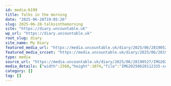 ```yaml
---
id: media-6199
title: Talks in the morning
date: "2025-06-28T19:05:26"
slug: 2025-06-28-talksinthemorning
site: "https://diary.uncountable.uk"
wp_url: "https://diary.uncountable.uk"
root_slug: diary
site_name: My Diary
featured_media_url: "https://media.uncountable.uk/diary/2025/06/28190527/IMG20250628112335-scaled.webp"
featured_media_srcset: "https://media.uncountable.uk/diary/2025/06/28190527/IMG20250628112335-300x126.webp 300w, https://media.uncountable.uk/diary/2025/06/28190527/IMG20250628112335-1024x429.webp 1024w, https://media.uncountable.uk/diary/2025/06/28190527/IMG20250628112335-150x150.webp 150w, https://media.uncountable.uk/diary/2025/06/28190527/IMG20250628112335-640x268.webp 640w, https://media.uncountable.uk/diary/2025/06/28190527/IMG20250628112335-scaled.webp 2560w"
type: media
source_url: "https://media.uncountable.uk/diary/2025/06/28190527/IMG20250628112335-scaled.webp"
media_details: {"width":2560,"height":1074,"file":"IMG20250628112335-scaled.webp","filesize":142116,"sizes":{"medium":{"file":"IMG20250628112335-300x126.webp","width":300,"height":126,"filesize":14770,"mime_type":"image/webp","source_url":"https://media.uncountable.uk/diary/2025/06/28190527/IMG20250628112335-300x126.webp"},"large":{"file":"IMG20250628112335-1024x429.webp","width":1024,"height":429,"filesize":50790,"mime_type":"image/webp","source_url":"https://media.uncountable.uk/diary/2025/06/28190527/IMG20250628112335-1024x429.webp"},"thumbnail":{"file":"IMG20250628112335-150x150.webp","width":150,"height":150,"filesize":11874,"mime_type":"image/webp","source_url":"https://media.uncountable.uk/diary/2025/06/28190527/IMG20250628112335-150x150.webp"},"mobwidth":{"file":"IMG20250628112335-640x268.webp","width":640,"height":268,"filesize":29608,"mime_type":"image/webp","source_url":"https://media.uncountable.uk/diary/2025/06/28190527/IMG20250628112335-640x268.webp"},"full":{"file":"IMG20250628112335-scaled.webp","width":2560,"height":1074,"mime_type":"image/webp","source_url":"https://media.uncountable.uk/diary/2025/06/28190527/IMG20250628112335-scaled.webp"}},"image_meta":{"aperture":"0","credit":"","camera":"","caption":"","created_timestamp":"0","copyright":"","focal_length":"0","iso":"0","shutter_speed":"0","title":"","orientation":"0","keywords":[]},"original_image":"IMG20250628112335.webp"}
category: []
tag: []
---
```


